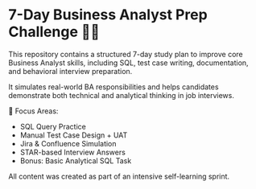 # 7-Day Business Analyst Prep Challenge 🧠💼

This repository contains a structured 7-day study plan to improve core Business Analyst skills, including SQL, test case writing, documentation, and behavioral interview preparation.

It simulates real-world BA responsibilities and helps candidates demonstrate both technical and analytical thinking in job interviews.

📌 Focus Areas:
- SQL Query Practice
- Manual Test Case Design + UAT
- Jira & Confluence Simulation
- STAR-based Interview Answers
- Bonus: Basic Analytical SQL Task

All content was created as part of an intensive self-learning sprint.

